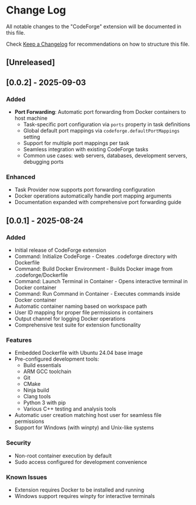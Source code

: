 # Change Log

All notable changes to the "CodeForge" extension will be documented in this file.

Check [Keep a Changelog](http://keepachangelog.com/) for recommendations on how to structure this file.

## [Unreleased]

## [0.0.2] - 2025-09-03

### Added

- **Port Forwarding**: Automatic port forwarding from Docker containers to host machine
  - Task-specific port configuration via `ports` property in task definitions
  - Global default port mappings via `codeforge.defaultPortMappings` setting
  - Support for multiple port mappings per task
  - Seamless integration with existing CodeForge tasks
  - Common use cases: web servers, databases, development servers, debugging ports

### Enhanced

- Task Provider now supports port forwarding configuration
- Docker operations automatically handle port mapping arguments
- Documentation expanded with comprehensive port forwarding guide

## [0.0.1] - 2025-08-24

### Added

- Initial release of CodeForge extension
- Command: Initialize CodeForge - Creates .codeforge directory with Dockerfile
- Command: Build Docker Environment - Builds Docker image from .codeforge/Dockerfile
- Command: Launch Terminal in Container - Opens interactive terminal in Docker container
- Command: Run Command in Container - Executes commands inside Docker container
- Automatic container naming based on workspace path
- User ID mapping for proper file permissions in containers
- Output channel for logging Docker operations
- Comprehensive test suite for extension functionality

### Features

- Embedded Dockerfile with Ubuntu 24.04 base image
- Pre-configured development tools:
  - Build essentials
  - ARM GCC toolchain
  - Git
  - CMake
  - Ninja build
  - Clang tools
  - Python 3 with pip
  - Various C++ testing and analysis tools
- Automatic user creation matching host user for seamless file permissions
- Support for Windows (with winpty) and Unix-like systems

### Security

- Non-root container execution by default
- Sudo access configured for development convenience

### Known Issues

- Extension requires Docker to be installed and running
- Windows support requires winpty for interactive terminals
